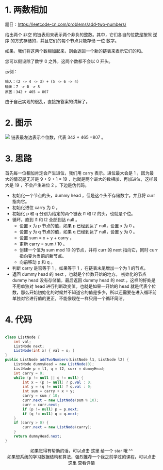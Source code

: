 # 1. 两数相加
题目：https://leetcode-cn.com/problems/add-two-numbers/

给出两个 非空 的链表用来表示两个非负的整数。其中，它们各自的位数是按照 逆序 的方式存储的，并且它们的每个节点只能存储 一位 数字。

如果，我们将这两个数相加起来，则会返回一个新的链表来表示它们的和。

您可以假设除了数字 0 之外，这两个数都不会以 0 开头。

示例：

    输入：(2 -> 4 -> 3) + (5 -> 6 -> 4)
    输出：7 -> 0 -> 8
    原因：342 + 465 = 807

由于自己实现的很乱，直接按答案的讲解了。


# 2. 图示
![](http://windliang.oss-cn-beijing.aliyuncs.com/2_pic.jpg)
链表最左边表示个位数，代表 342 + 465 =807 。


# 3. 思路
首先每一位相加肯定会产生进位，我们用 carry 表示。进位最大会是 1 ，因为最大的情况是无非是 9 + 9 + 1 = 19 ，也就是两个最大的数相加，再加进位，这样最大是 19 ，不会产生进位 2 。下边是伪代码。

- 初始化一个节点的头，dummy head ，但是这个头不存储数字。并且将 curr 指向它。
- 初始化进位 carry 为 0 。
- 初始化 p 和 q 分别为给定的两个链表 l1 和 l2 的头，也就是个位。
- 循环，直到 l1 和 l2 全部到达 null 。
    - 设置 x 为 p 节点的值，如果 p 已经到达了 null，设置 x 为 0 。
    - 设置 y 为 q 节点的值，如果 q 已经到达了 null，设置 y 为 0 。
    - 设置 sum = x + y + carry 。
    - 更新 carry = sum / 10 。
    - 创建一个值为 sum mod 10 的节点，并将 curr 的 next 指向它，同时 curr 指向变为当前的新节点。
    - 向前移动 p 和 q 。
- 判断 carry 是否等于 1 ，如果等于 1 ，在链表末尾增加一个为 1 的节点。
- 返回 dummy head 的 next ，也就是个位数开始的地方。
初始化的节点 dummy head 没有存储值，最后返回 dummy head 的 next 。这样的好处是不用单独对 head 进行判断改变值。也就是如果一开始的 head 就是代表个位数，那么开始初始化的时候并不知道它的值是多少，所以还需要在进入循环前单独对它进行值的更正，不能像现在一样只用一个循环简洁。

# 4. 代码

```java

class ListNode {
    int val;
    ListNode next;
    ListNode(int x) { val = x; }
}
public ListNode addTwoNumbers(ListNode l1, ListNode l2) {
    ListNode dummyHead = new ListNode(0);
    ListNode p = l1, q = l2, curr = dummyHead;
    int carry = 0;
    while (p != null || q != null) {
        int x = (p != null) ? p.val : 0;
        int y = (q != null) ? q.val : 0;
        int sum = carry + x + y;
        carry = sum / 10;
        curr.next = new ListNode(sum % 10);
        curr = curr.next;
        if (p != null) p = p.next;
        if (q != null) q = q.next;
    }
    if (carry > 0) {
        curr.next = new ListNode(carry);
    }
    return dummyHead.next;
}

```


<center>如果觉得有帮助的话，可以点击 这里 给一个 star 哦 ^^</center>

<center>如果想系统的学习数据结构和算法，强烈推荐一个我之前学过的课程，可以点击 这里 查看详情</center>